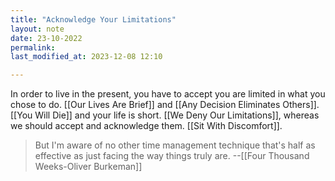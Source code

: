 ```yaml
---
title: "Acknowledge Your Limitations"
layout: note
date: 23-10-2022
permalink:
last_modified_at: 2023-12-08 12:10

---
```


In order to live in the present, you have to accept you are limited in what you chose to do. [[Our Lives Are Brief]] and [[Any Decision Eliminates Others]].  [[You Will Die]] and your life is short. [[We Deny Our Limitations]], whereas we should accept and acknowledge them. [[Sit With Discomfort]].

> But I'm aware of no other time management technique that's half as effective as just facing the way things truly are.
>--[[Four Thousand Weeks-Oliver Burkeman]]
